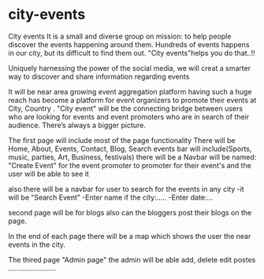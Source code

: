 # city-events

City events
It is a small and diverse group on mission: to help people discover the events happening around them. Hundreds of events happens in our city, but its difficult to find them out. "City events"helps you do that..!!

Uniquely harnessing the power of the social media, we will creat a smarter way to discover and share information regarding events

It will be near area growing event aggregation platform having such a huge reach has become a platform for event organizers to promote their events at City, Country . 
"City event" will be the connecting bridge between users who are looking for events and event promoters who are in search of their audience. There’s always a bigger picture.


The first page will include most of the page functionality
There will be
Home, About, Events, Contact, Blog, Search
events bar will include(Sports, music, parties, Art, Business, festivals)
there will be a Navbar will be named: "Create Event" for the event promoter to promoter for their event's and the user will be able to see it 

also there will be a navbar for user to search for the events in any city
-it will be “Search Event”
-Enter name if the city:.....
-Enter date:...

second page will be for blogs also can the bloggers post their blogs on the page.

In the end of each page there will be a map which shows the user the near events in the city.

The thired page "Admin page" 
the admin will be able add, delete edit postes 
........................
